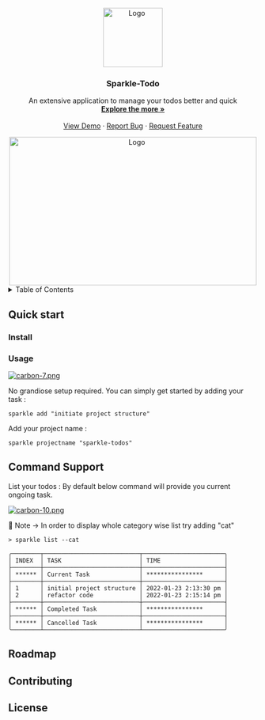 <div id="top"></div>
<!-- PROJECT LOGO -->
<br />
<div align="center">
  <a href="https://github.com/othneildrew/Best-README-Template">
    <img src="https://i.postimg.cc/Vv01tHTQ/gopher-1.png" alt="Logo" width="120" height="120">
  </a>

  <h3 align="center">Sparkle-Todo</h3>

  <p align="center">
    An extensive application to manage your todos better and quick
    <br />
    <a href="https://github.com/hiteshhedwig/sparkle-todo"><strong>Explore the more »</strong></a>
    <br />
    <br />
    <a href="https://github.com/hiteshhedwig/sparkle-todo#Usage">View Demo</a>
    ·
    <a href="https://github.com/hiteshhedwig/sparkle-todo/issues">Report Bug</a>
    ·
    <a href="https://github.com/hiteshhedwig/sparkle-todo/issues">Request Feature</a>
  </p>
</div>

<div align="center">
  <a href="https://github.com/othneildrew/Best-README-Template">
    <img src="https://i.postimg.cc/TwwBn1PW/carbon-9.png" alt="Logo" width="500" height="300">
  </a>
 </div>

<!-- TABLE OF CONTENTS -->
<details>
  <summary>Table of Contents</summary>
  <ol>
    <li>
      <a href="#quick-start">Quick start</a>
      <ul>
        <li><a href="#install">Install</a></li>
        <li><a href="#usage">Usage</a></li>
      </ul>
    </li>
    <li><a href="#command-support">Command Support</a></li>
    <li><a href="#roadmap">Roadmap</a></li>
    <li><a href="#contributing">Contributing</a></li>
    <li><a href="#license">License</a></li>
  </ol>
</details>


## Quick start

### Install

### Usage

[![carbon-7.png](https://i.postimg.cc/Bbq2Pf6t/carbon-7.png)](https://postimg.cc/ZBMWXg6h)

No grandiose setup required. You can simply get started by adding your task :
```
sparkle add "initiate project structure"
```
Add your project name :
```
sparkle projectname "sparkle-todos"
```

## Command Support 

List your todos :
By default below command will provide you current ongoing task.

[![carbon-10.png](https://i.postimg.cc/rpK522ZL/carbon-10.png)](https://postimg.cc/7Cr5SdyB)


📎 Note -> In order to display whole category wise list try adding "cat" 
```
> sparkle list --cat

╭────────┬───────────────────────────┬───────────────────────╮
│ INDEX  │ TASK                      │ TIME                  │
├────────┼───────────────────────────┼───────────────────────┤
│ ****** │ Current Task              │ ****************      │
├────────┼───────────────────────────┼───────────────────────┤
│ 1      │ initial project structure │ 2022-01-23 2:13:30 pm │
│ 2      │ refactor code             │ 2022-01-23 2:15:14 pm │
├────────┼───────────────────────────┼───────────────────────┤
│ ****** │ Completed Task            │ ****************      │
├────────┼───────────────────────────┼───────────────────────┤
│ ****** │ Cancelled Task            │ ****************      │
╰────────┴───────────────────────────┴───────────────────────╯
```


## Roadmap 

## Contributing

## License





